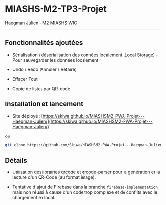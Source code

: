 # MIASHS-M2-TP3-Projet

Haegman Julien - M2 MIASHS WIC

---

## Fonctionnalités ajoutées

-   Sérialisation / désérialisation des données localement (Local Storage) - Pour sauvegarder les données localement
    
-   Undo / Redo (Annuler / Refaire)
    
-   Effacer Tout
    
-   Copie de listes par QR-code


## Installation et lancement


-   Site déployé : [https://skiwa.github.io/MIASHSM2-PWA-Projet---Haegman-Julien/](https://skiwa.github.io/MIASHSM2-PWA-Projet---Haegman-Julien/)
    

ou

```bash
git clone https://github.com/Skiwa/MIASHSM2-PWA-Projet---Haegman-Juliennpm installng serve
```

## Détails

-   Utilisation des librairies [qrcode](https://www.npmjs.com/package/qrcode) et [qrcode-parser](https://www.npmjs.com/package/qrcode-parser) pour la génération et la lecture d'un QR-Code (au format image).
    
-   Tentative d'ajout de Firebase dans la branche `firebase-implementation` mais non réussi à cause d'un code trop complexe et de conflits avec le chargement en local.